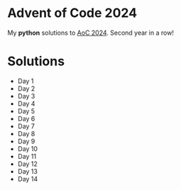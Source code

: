 # Advent of Code 2024
My **python** solutions to [AoC 2024](https://adventofcode.com/2024). Second year in a row!

# Solutions
- Day 1
- Day 2
- Day 3
- Day 4
- Day 5
- Day 6
- Day 7
- Day 8
- Day 9
- Day 10
- Day 11
- Day 12
- Day 13
- Day 14
